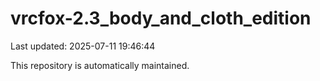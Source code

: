 # vrcfox-2.3_body_and_cloth_edition

Last updated: 2025-07-11 19:46:44

This repository is automatically maintained.
